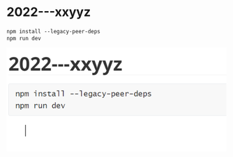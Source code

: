 # 2022---xxyyz

```
npm install --legacy-peer-deps
npm run dev
```

![image-20221214212143975](./assets/image-20221214212143975.png)
